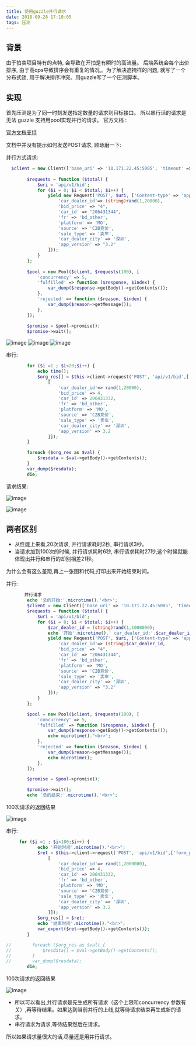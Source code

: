```yaml
---
title: 使用guzzle并行请求
date: 2018-09-28 17:10:05
tags: 压测
---
```


## 背景

由于拍卖项目特有的点特, 会导致在开拍是有瞬时的高流量。
后端系统会每个出价排序, 由于高qps导致排序会有重复的情况,。为了解决遮掩样的问题, 
就写了一个分布式锁, 用于解决排序冲突。用guzzle写了一个压测脚本。


## 实现

首先压测是为了同一时刻发送指定数量的请求到目标接口。
所以串行话的请求是无法
guzzle 支持用pool实现并行的请求。
官方文档 :

[官方文档支持](https://guzzle-cn.readthedocs.io/zh_CN/latest/quickstart.html?highlight=Pool)

文档中并没有提示如何发送POST请求, 顾琢磨一下:


并行方式请求:

```php
  $client = new Client(['base_uri' => '10.171.22.45:5005', 'timeout' => 10]);
    
        $requests = function ($total) {
            $uri = 'api/v1/bid';
            for ($i = 0; $i < $total; $i++) {
                yield new Request('POST', $uri, ['Content-type' => 'application/json'],json_encode([
                    'car_dealer_id'=> (string)rand(1,20000),
                    'bid_price' => "4",
                    'car_id' => "206431344",
                    'fr' => 'bd_other',
                    'platform' => 'MO',
                    'source' => 'C2B竞价',
                    'sale_type' => '卖车',
                    'car_dealer_city' => '深圳',
                    'app_version' => "3.2"
                ]));
            }
        };
    
        $pool = new Pool($client, $requests(100), [
            'concurrency' => 5,
            'fulfilled' => function ($response, $index) {
                var_dump($response->getBody()->getContents());
            },
            'rejected' => function ($reason, $index) {
                var_dump($reason->getMessage());
            },
        ]);
    
        $promise = $pool->promise();
        $promise->wait();
```
![image](/photo/img/guzzle压测/并行.png)
![image](/photo/img/guzzle压测/逻辑上并行-100次.png)
![image](/photo/img/guzzle压测/逻辑上并行-100次结束.png)


串行:

```php
        for ($i =1 ; $i<20;$i++) {
            echo time();
            $org_res[] = $this->client->request('POST', 'api/v1/bid',['form_params'=>
                [
                    'car_dealer_id'=> rand(1,20000),
                    'bid_price' => 4,
                    'car_id' => 206431332,
                    'fr' => 'bd_other',
                    'platform' => 'MO',
                    'source' => 'C2B竞价',
                    'sale_type' => '卖车',
                    'car_dealer_city' => '深圳',
                    'app_version' => 3.2
                ]]);
        }

        foreach ($org_res as $val) {
            $resdata = $val->getBody()->getContents();
        }
        var_dump($resdata);
        die;
```

请求结果:

![image](/photo/img/guzzle压测/串行.png)

![image](/photo/img/guzzle压测/逻辑上的串行-100次.png)

## 两者区别

- 从性能上来看,20次请求, 并行请求耗时2秒, 串行请求3秒。
- 当请求加到100次的时候, 并行请求耗时6秒, 串行请求耗时27秒,这个时候就能体现出并行和串行的却别相差21秒。


为什么会有这么差距,再上一张图和代码,打印出来开始结束时间。

并行:
```php
       并行请求
        echo '总的开始:'.microtime().'<br>';
        $client = new Client(['base_uri' => '10.171.22.45:5005', 'timeout' => 10]);
        $requests = function ($total) {
            $uri = 'api/v1/bid';
            for ($i = 0; $i < $total; $i++) {
                $car_dealer_id = (string)rand(1,1000000);
                echo '开始'.microtime().' car_dealer_id:'.$car_dealer_id."<br>";
                yield new Request('POST', $uri, ['Content-type' => 'application/json'],json_encode([
                    'car_dealer_id'=> (string)$car_dealer_id,
                    'bid_price' => "4",
                    'car_id' => "206431344",
                    'fr' => 'bd_other',
                    'platform' => 'MO',
                    'source' => 'C2B竞价',
                    'sale_type' => '卖车',
                    'car_dealer_city' => '深圳',
                    'app_version' => "3.2"
                ]));
            }
        };

        $pool = new Pool($client, $requests(100), [
            'concurrency' => 5,
            'fulfilled' => function ($response, $index) {
                var_dump($response->getBody()->getContents());
                echo microtime()."<br>";
            },
            'rejected' => function ($reason, $index) {
                var_dump($reason->getMessage());
                echo microtime();
            },
        ]);

        $promise = $pool->promise();

        $promise->wait();
        echo '总的结束:'.microtime().'<br>';
```

100次请求的返回结果

![image](/photo/img/guzzle压测/带时间的并行请求结果.png)

串行:

```php
     for ($i =1 ; $i<100;$i++) {
            echo '开始时间'.microtime()."<br>";
            $ret = $this->client->request('POST', 'api/v1/bid',['form_params'=>
                [
                    'car_dealer_id'=> rand(1,2000000),
                    'bid_price' => 4,
                    'car_id' => 206431332,
                    'fr' => 'bd_other',
                    'platform' => 'MO',
                    'source' => 'C2B竞价',
                    'sale_type' => '卖车',
                    'car_dealer_city' => '深圳',
                    'app_version' => 3.2
                ]]);
            $org_res[] = $ret;
            echo '结束时间'.microtime()."<br>";
            var_export($ret->getBody()->getContents());
        }

//        foreach ($org_res as $val) {
//            $resdata[] = $val->getBody()->getContents();
//        }
//        var_dump($resdata);
        die;
```

100次请求的返回结果

![image](/photo/img/guzzle压测/带时间的串行请求结果.png=200x200)


- 所以可以看出,并行请求是先生成所有请求（这个上限和concurrency 参数有关）,再等待结果。如果达到当前并行的上线,就等待请求结束再生成新的请求。
- 串行请求为请求,等待结果然后在请求。


所以如果请求量很大的话,尽量还是用并行请求。